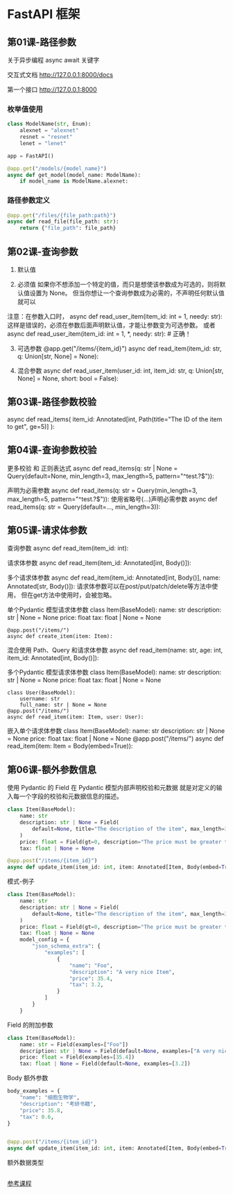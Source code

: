 # FastAPI 框架

## 第01课-路径参数
关于异步编程
async await 关键字

交互式文档
http://127.0.0.1:8000/docs

第一个接口
http://127.0.0.1:8000

### 枚举值使用
```python
class ModelName(str, Enum):
    alexnet = "alexnet"
    resnet = "resnet"
    lenet = "lenet"

app = FastAPI()

@app.get("/models/{model_name}")
async def get_model(model_name: ModelName):
    if model_name is ModelName.alexnet:
```

### 路径参数定义
```python
@app.get("/files/{file_path:path}")
async def read_file(file_path: str):
    return {"file_path": file_path}
```

## 第02课-查询参数
1. 默认值

2. 必须值
如果你不想添加一个特定的值，而只是想使该参数成为可选的，则将默认值设置为 None。
但当你想让一个查询参数成为必需的，不声明任何默认值就可以

注意：在参数入口时，
async def read_user_item(item_id: int = 1, needy: str): 
这样是错误的，必须在参数后面声明默认值，才能让参数变为可选参数。
或者 async def read_user_item(item_id: int = 1, *, needy: str):  # 正确！

3. 可选参数
@app.get("/items/{item_id}")
async def read_item(item_id: str, q: Union[str, None] = None):

4. 混合参数
async def read_user_item(user_id: int, item_id: str, q: Union[str, None] = None, short: bool = False):

## 第03课-路径参数校验
async def read_items(
    item_id: Annotated[int, Path(title="The ID of the item to get", ge=5)]
):

## 第04课-查询参数校验
更多校验 和 正则表达式
async def read_items(q: str | None = Query(default=None, min_length=3, max_length=5, pattern="^test.?$")):

声明为必需参数
async def read_items(q: str = Query(min_length=3, max_length=5, pattern="^test.?$")):
使用省略号(...)声明必需参数
async def read_items(q: str = Query(default=..., min_length=3)):

## 第05课-请求体参数

查询参数
    async def read_item(item_id: int):

请求体参数
    async def read_item(item_id: Annotated[int, Body()]):

多个请求体参数
    async def read_item(item_id: Annotated[int, Body()], name: Annotated[str, Body()]):
    请求体参数可以在post/put/patch/delete等方法中使用，
    但在get方法中使用时，会被忽略。

单个Pydantic 模型请求体参数
    class Item(BaseModel):
        name: str
        description: str | None = None
        price: float
        tax: float | None = None

    @app.post("/items/")
    async def create_item(item: Item):

混合使用 Path、Query 和请求体参数
    async def read_item(name: str, age: int, item_id: Annotated[int, Body()]):

多个Pydantic 模型请求体参数
    class Item(BaseModel):
        name: str
        description: str | None = None
        price: float
        tax: float | None = None

    class User(BaseModel):
        username: str
        full_name: str | None = None
    @app.post("/items/")
    async def read_item(item: Item, user: User):

嵌入单个请求体参数
    class Item(BaseModel):
        name: str
        description: str | None = None
        price: float
        tax: float | None = None
    @app.post("/items/")
    async def read_item(item: Item = Body(embed=True)):

## 第06课-额外参数信息
使用 Pydantic 的 Field 在 Pydantic 模型内部声明校验和元数据
就是对定义的输入每一个字段的校验和元数据信息的描述。
```python
class Item(BaseModel):
    name: str
    description: str | None = Field(
        default=None, title="The description of the item", max_length=300
    )
    price: float = Field(gt=0, description="The price must be greater than zero")
    tax: float | None = None

@app.post("/items/{item_id}")
async def update_item(item_id: int, item: Annotated[Item, Body(embed=True)]):
```

模式-例子
```python
class Item(BaseModel):
    name: str
    description: str | None = Field(
        default=None, title="The description of the item", max_length=300
    )
    price: float = Field(gt=0, description="The price must be greater than zero")
    tax: float | None = None
    model_config = {
        "json_schema_extra": {
            "examples": [
                {
                    "name": "Foo",
                    "description": "A very nice Item",
                    "price": 35.4,
                    "tax": 3.2,
                }
            ]
        }
    }
```

Field 的附加参数
```python
class Item(BaseModel):
    name: str = Field(examples=["Foo"])
    description: str | None = Field(default=None, examples=["A very nice Item"])
    price: float = Field(examples=[35.4])
    tax: float | None = Field(default=None, examples=[3.2])
```

Body 额外参数
```python
body_examples = {
    "name": "细胞生物学",
    "description": "考研书籍",
    "price": 35.8,
    "tax": 0.6,
}


@app.post("/items/{item_id}")
async def update_item(item_id: int, item: Annotated[Item, Body(embed=True,example=body_examples)]):
```

额外数据类型
```python

```




[参考课程](https://www.datawhale.cn/learn/content/164/3837)